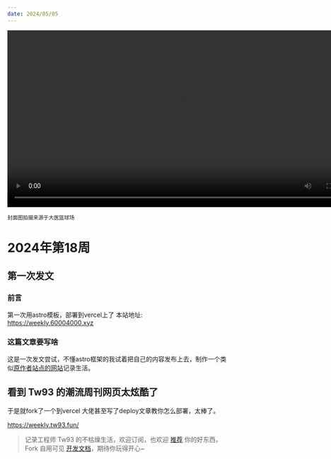```yaml
---
date: 2024/05/05
---
```


<video width="800px" preload playsinline autoplay loop><source src="https://vip.123pan.cn/1825634045/Share/database/%E8%A7%86%E9%A2%91%E6%96%87%E4%BB%B6/2024%E6%98%A5/VID_20240424_191041.mp4" type="video/mp4" poster="https://gw.alipayobjects.com/zos/k/cu/171.jpg"></video>

<small>封面图拍摄来源于大医篮球场</small>

# 2024年第18周

## 第一次发文

### 前言

第一次用astro模板，部署到vercel上了
本站地址: https://weekly.60004000.xyz

### 这篇文章要写啥

这是一次发文尝试，不懂astro框架的我试着把自己的内容发布上去，制作一个类似[原作者站点的网站](https://weekly.tw93.fun/)记录生活。

## 看到 Tw93 的潮流周刊网页太炫酷了

于是就fork了一个到vercel
大佬甚至写了deploy文章教你怎么部署，太棒了。

https://weekly.tw93.fun/

> 记录工程师 Tw93 的不枯燥生活，欢迎订阅，也欢迎 [推荐](https://github.com/tw93/weekly/discussions/22) 你的好东西，Fork 自用可见 [开发文档](https://github.com/tw93/weekly/blob/main/Deploy.md)，期待你玩得开心~